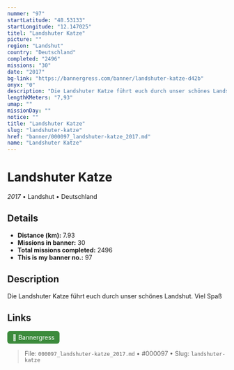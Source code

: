 ```yaml
---
nummer: "97"
startLatitude: "48.53133"
startLongitude: "12.147025"
titel: "Landshuter Katze"
picture: ""
region: "Landshut"
country: "Deutschland"
completed: "2496"
missions: "30"
date: "2017"
bg-link: "https://bannergress.com/banner/landshuter-katze-d42b"
onyx: "0"
description: "Die Landshuter Katze führt euch durch unser schönes Landshut. \nViel Spaß"
lengthKMeters: "7,93"
umap: ""
missionDay: ""
notice: ""
title: "Landshuter Katze"
slug: "landshuter-katze"
href: "banner/000097_landshuter-katze_2017.md"
name: "Landshuter Katze"
---
```

# Landshuter Katze

*2017* • Landshut • Deutschland





## Details
- **Distance (km):** 7.93
- **Missions in banner:** 30
- **Total missions completed:** 2496
- **This is my banner no.:** 97



## Description
Die Landshuter Katze führt euch durch unser schönes Landshut. 
Viel Spaß



## Links
<a href="https://bannergress.com/banner/landshuter-katze-d42b" target="_blank" style="display:inline-block;margin-right:8px;padding:6px 12px;background:#3c8b3c;color:#fff;text-decoration:none;border-radius:6px;">🔗 Bannergress</a>



> File: `000097_landshuter-katze_2017.md`
> • #000097
> • Slug: `landshuter-katze`
